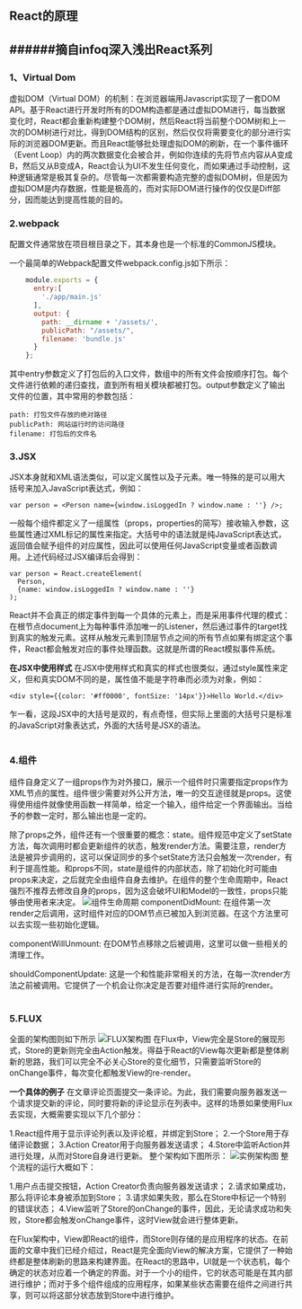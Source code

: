 ﻿## React的原理

######摘自infoq深入浅出React系列
--------

###  1、Virtual Dom
虚拟DOM（Virtual DOM）的机制：在浏览器端用Javascript实现了一套DOM API。基于React进行开发时所有的DOM构造都是通过虚拟DOM进行，每当数据变化时，React都会重新构建整个DOM树，然后React将当前整个DOM树和上一次的DOM树进行对比，得到DOM结构的区别，然后仅仅将需要变化的部分进行实际的浏览器DOM更新。而且React能够批处理虚拟DOM的刷新，在一个事件循环（Event Loop）内的两次数据变化会被合并，例如你连续的先将节点内容从A变成B，然后又从B变成A，React会认为UI不发生任何变化，而如果通过手动控制，这种逻辑通常是极其复杂的。尽管每一次都需要构造完整的虚拟DOM树，但是因为虚拟DOM是内存数据，性能是极高的，而对实际DOM进行操作的仅仅是Diff部分，因而能达到提高性能的目的。


### 2.webpack
配置文件通常放在项目根目录之下，其本身也是一个标准的CommonJS模块。

一个最简单的Webpack配置文件webpack.config.js如下所示：
```javascript
    module.exports = {
      entry:[
        './app/main.js'
      ],
      output: {
        path: __dirname + '/assets/',
        publicPath: "/assets/",
        filename: 'bundle.js'
      }
    };
```
其中entry参数定义了打包后的入口文件，数组中的所有文件会按顺序打包。每个文件进行依赖的递归查找，直到所有相关模块都被打包。output参数定义了输出文件的位置，其中常用的参数包括：

    path: 打包文件存放的绝对路径
    publicPath: 网站运行时的访问路径
    filename: 打包后的文件名


###  3.JSX
JSX本身就和XML语法类似，可以定义属性以及子元素。唯一特殊的是可以用大括号来加入JavaScript表达式，例如：
```
var person = <Person name={window.isLoggedIn ? window.name : ''} />;
```
一般每个组件都定义了一组属性（props，properties的简写）接收输入参数，这些属性通过XML标记的属性来指定。大括号中的语法就是纯JavaScript表达式，返回值会赋予组件的对应属性，因此可以使用任何JavaScript变量或者函数调用。上述代码经过JSX编译后会得到：
```
var person = React.createElement(
  Person,
  {name: window.isLoggedIn ? window.name : ''}
);
```
React并不会真正的绑定事件到每一个具体的元素上，而是采用事件代理的模式：在根节点document上为每种事件添加唯一的Listener，然后通过事件的target找到真实的触发元素。这样从触发元素到顶层节点之间的所有节点如果有绑定这个事件，React都会触发对应的事件处理函数。这就是所谓的React模拟事件系统。


**在JSX中使用样式**
在JSX中使用样式和真实的样式也很类似，通过style属性来定义，但和真实DOM不同的是，属性值不能是字符串而必须为对象，例如：
```
<div style={{color: '#ff0000', fontSize: '14px'}}>Hello World.</div>
```
乍一看，这段JSX中的大括号是双的，有点奇怪，但实际上里面的大括号只是标准的JavaScript对象表达式，外面的大括号是JSX的语法。
<br>
<br>
### 4.组件
组件自身定义了一组props作为对外接口，展示一个组件时只需要指定props作为XML节点的属性。组件很少需要对外公开方法，唯一的交互途径就是props。这使得使用组件就像使用函数一样简单，给定一个输入，组件给定一个界面输出。当给予的参数一定时，那么输出也是一定的。

除了props之外，组件还有一个很重要的概念：state。组件规范中定义了setState方法，每次调用时都会更新组件的状态，触发render方法。需要注意，render方法是被异步调用的，这可以保证同步的多个setState方法只会触发一次render，有利于提高性能。和props不同，state是组件的内部状态，除了初始化时可能由props来决定，之后就完全由组件自身去维护。在组件的整个生命周期中，React强烈不推荐去修改自身的props，因为这会破坏UI和Model的一致性，props只能够由使用者来决定。
![组件生命周期][1]
componentDidMount: 在组件第一次render之后调用，这时组件对应的DOM节点已被加入到浏览器。在这个方法里可以去实现一些初始化逻辑。

componentWillUnmount: 在DOM节点移除之后被调用，这里可以做一些相关的清理工作。

shouldComponentUpdate: 这是一个和性能非常相关的方法，在每一次render方法之前被调用。它提供了一个机会让你决定是否要对组件进行实际的render。
<br>
<br>

###  5.FLUX
全面的架构图则如下所示
![FLUX架构图][2]
在Flux中，View完全是Store的展现形式，Store的更新则完全由Action触发。得益于React的View每次更新都是整体刷新的思路，我们可以完全不必关心Store的变化细节，只需要监听Store的onChange事件，每次变化都触发View的re-render。

**一个具体的例子**
在文章评论页面提交一条评论。为此，我们需要向服务器发送一个请求提交新的评论，同时要将新的评论显示在列表中。这样的场景如果使用Flux去实现，大概需要实现以下几个部分：

 1.React组件用于显示评论列表以及评论框，并绑定到Store；
 2.一个Store用于存储评论数据；
 3.Action Creator用于向服务器发送请求；
 4.Store中监听Action并进行处理，从而对Store自身进行更新。
 整个架构如下图所示：
 ![实例架构图][3]
整个流程的运行大概如下：

1.用户点击提交按钮，Action Creator负责向服务器发送请求；
2.请求如果成功，那么将评论本身被添加到Store；
3.请求如果失败，那么在Store中标记一个特别的错误状态；
4.View监听了Store的onChange的事件，因此，无论请求成功和失败，Store都会触发onChange事件，这时View就会进行整体更新。

在Flux架构中，View即React的组件，而Store则存储的是应用程序的状态。在前面的文章中我们已经介绍过，React是完全面向View的解决方案，它提供了一种始终都是整体刷新的思路来构建界面。在React的思路中，UI就是一个状态机，每个确定的状态对应着一个确定的界面。对于一个小的组件，它的状态可能是在其内部进行维护；而对于多个组件组成的应用程序，如果某些状态需要在组件之间进行共享，则可以将这部分状态放到Store中进行维护。


  [1]: http://cdn3.infoqstatic.com/statics_s2_20160322-0135u2/resource/articles/react-jsx-and-component/zh/resources/0702001.png
  [2]: http://cdn4.infoqstatic.com/statics_s2_20160322-0135u2/resource/articles/react-flux/zh/resources/1209002.png
  [3]: http://cdn4.infoqstatic.com/statics_s2_20160322-0135u2/resource/articles/react-flux/zh/resources/1209003.png